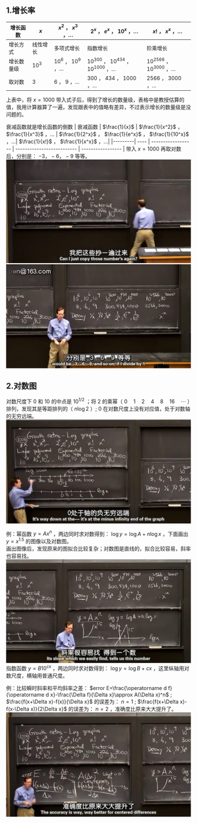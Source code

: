 ## 1.增长率
| 增长函数 | $x$ | $x^2$ ， $x^3$ ，… | $2^x$ ， $e^x$ ， $10^x$ ，…| $x!$ ， $x^x$ ，…|
|---------| ---- | ------------------ | -------------------------- | ----------------- |
| 增长方式 | 线性增长 |    多项式增长    |          指数增长          |     阶乘增长     |
| 增长数量级 | $10^3$ | $10^6$ ， $10^9$ ，… | $10^{300}$ ， $10^{434}$ ， $10^{1000}$ ，…| $10^{2566}$ ， $10^{3000}$ ，…|
| 取对数 | $3$ | $6$ ， $9$ ，… | $300$ ， $434$ ， $1000$ ，…| $2566$ ， $3000$ ，…|
上表中，将 $x=1000$ 带入式子后，得到了增长的数量级，表格中是教授估算的值，我用计算器算了一遍，发现跟表中的值略有差异，不过表示增长的数量级是没问题的。  
  
衰减函数就是增长函数的倒数
| 衰减函数 | $\frac{1}{x}$ | $\frac{1}{x^2}$ ， $\frac{1}{x^3}$ ，… | $\frac{1}{2^x}$ ， $\frac{1}{e^x}$ ， $\frac{1}{10^x}$ ，…| $\frac{1}{x!}$ ， $\frac{1}{x^x}$ ，…|
|---------| ---- | ------------------ | -------------------------- | ----------------- |
带入 $x=1000$ 再取对数后，分别是： $-3，-6，-9$ 等等。  
![](attachments/1增长率（3）.jpg)
![](attachments/1增长率（4）.jpg)
  
## 2.对数图
对数尺度下 $0$ 和 $10$ 的中点是 $10^{1/2}$ ；将 $2$ 的乘幂（ $0\quad1\quad2\quad4\quad8\quad16\quad\cdots$ ）排列，发现其是等距排列的（ $n\log 2$ ）; $0$ 在对数尺度上没有对应值，处于对数轴的无穷远端。
![](attachments/2对数图（3）.jpg)
  
例：幂函数 $y=Ax^n$ ，两边同时求对数得到： $\log y = \log A + n\log x$ ，下面画出 $y=x^{1.5}$ 的图像以及对数图。  
画出图像后，发现原来的图拟合比较复杂；对数图是直线的，拟合比较容易，斜率也容易找。  
![](attachments/2对数图（4）.jpg)
指数函数 $y=B10^{cx}$ ，两边同时求对数得到： $\log y = \log B + cx$ ，这里纵轴用对数尺度，横轴用普通尺度。  
  
例：比较瞬时斜率和平均斜率之差： $error E=\frac{\operatorname d f}{\operatorname d x}-\frac{\Delta f}{\Delta x}\approx A(\Delta x)^n$ ; $\frac{f(x+\Delta x)-f(x)}{\Delta x}$ 的误差为： $n=1$ ; $\frac{f(x+\Delta x)-f(x-\Delta x)}{2\Delta x}$ 的误差为： $n=2$ ，准确度比原来大大提升了。
![](attachments/2对数图（10）.jpg)
